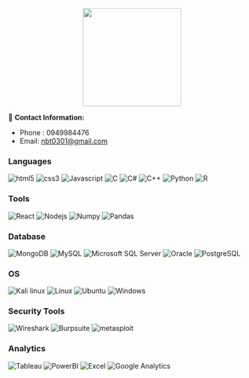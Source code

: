 <div align="center">
  <image src="background.svg" width="200"></image>
</div>

📱 **Contact Information:**  
- Phone : 0949984476
- Email: nbt0301@gmail.com

<!--
**thach030103/thach030103** is a ✨ _special_ ✨ repository because its `README.md` (this file) appears on your GitHub profile.

Here are some ideas to get you started:

- 🔭 I’m currently working on ...
- 🌱 I’m currently learning ...
- 👯 I’m looking to collaborate on ...
- 🤔 I’m looking for help with ...
- 💬 Ask me about ...
- 📫 How to reach me: ...
- 😄 Pronouns: ...
- ⚡ Fun fact: ...
-->


<h3>Languages</h3>
<p>
  <img alt="html5" src="https://img.shields.io/badge/-HTML5-E34F26?style=for-the-badge&logo=html5&logoColor=white" />
  <img alt="css3" src="https://img.shields.io/badge/CSS3-1572B6?style=for-the-badge&logo=css3&logoColor=white" />
  <img alt="Javascript" src="https://img.shields.io/badge/-javascript-f7df1c?style=for-the-badge&logo=javascript&logoColor=black" />
  <img alt="C" src="https://img.shields.io/badge/C-00599C?style=for-the-badge&logo=c&logoColor=white" />
  <img alt="C#" src="https://img.shields.io/badge/C%23-239120?style=for-the-badge&logo=csharp&logoColor=white" />
  <img alt="C++" src="https://img.shields.io/badge/C%2B%2B-00599C?style=for-the-badge&logo=c%2B%2B&logoColor=white" />
  <img alt="Python" src="https://img.shields.io/badge/Python-FFD43B?style=for-the-badge&logo=python&logoColor=blue" />
  <img alt="R" src="https://img.shields.io/badge/R-276DC3?style=for-the-badge&logo=r&logoColor=white" />
</p>

<h3>Tools</h3>
<p>
  <img alt="React" src="https://img.shields.io/badge/-React-45b8d8?style=for-the-badge&logo=react&logoColor=white" />
  <img alt="Nodejs" src="https://img.shields.io/badge/-Nodejs-43853d?style=for-the-badge&logo=Node.js&logoColor=white" />
  <img alt="Numpy" src="https://img.shields.io/badge/Numpy-777BB4?style=for-the-badge&logo=numpy&logoColor=white" />
  <img alt="Pandas" src="https://img.shields.io/badge/Pandas-2C2D72?style=for-the-badge&logo=pandas&logoColor=white" />
</p>

<h3>Database</h3>
<p>
  <img alt="MongoDB" src="https://img.shields.io/badge/MongoDB-4EA94B?style=for-the-badge&logo=mongodb&logoColor=white" />
  <img alt="MySQL" src="https://img.shields.io/badge/MySQL-005C84?style=for-the-badge&logo=mysql&logoColor=white" />
  <img alt="Microsoft SQL Server" src="https://img.shields.io/badge/Microsoft%20SQL%20Server-CC2927?style=for-the-badge&logo=microsoft%20sql%20server&logoColor=white" />
  <img alt="Oracle" src="https://img.shields.io/badge/Oracle-F80000?style=for-the-badge&logo=Oracle&logoColor=white" />
  <img alt="PostgreSQL" src="https://img.shields.io/badge/PostgreSQL-316192?style=for-the-badge&logo=postgresql&logoColor=white" />
</p>
  
<h3>OS</h3>
<p>
  <img alt="Kali linux" src="https://img.shields.io/badge/Kali_Linux-557C94?style=for-the-badge&logo=kali-linux&logoColor=white" />
  <img alt="Linux" src="https://img.shields.io/badge/Linux-FCC624?style=for-the-badge&logo=linux&logoColor=black" />
  <img alt="Ubuntu" src="https://img.shields.io/badge/Ubuntu-E95420?style=for-the-badge&logo=ubuntu&logoColor=white" />
  <img alt="Windows" src="https://img.shields.io/badge/Windows-0078D6?style=for-the-badge&logo=windows&logoColor=white" />
</p>
  
<h3>Security Tools </h3>
<p>
  <img alt="Wireshark" src="https://img.shields.io/badge/Wireshark-1679A7?style=for-the-badge&logo=Wireshark&logoColor=white" />
  <img alt="Burpsuite" src="https://img.shields.io/badge/burpsuite-FF6633?style=for-the-badge&logo=burpsuite&logoColor=white" />
  <img alt="metasploit" src="https://img.shields.io/badge/metasploit-2596CD?style=for-the-badge&logo=metasploit&logoColor=white" />
</p>
  
<h3>Analytics</h3>
<p>
  <img alt="Tableau" src="https://img.shields.io/badge/Tableau-E97627?style=for-the-badge&logo=Tableau&logoColor=white" />
  <img alt="PowerBI" src="https://img.shields.io/badge/PowerBI-F2C811?style=for-the-badge&logo=Power%20BI&logoColor=white" />
  <img alt="Excel" src="https://img.shields.io/badge/Microsoft_Excel-217346?style=for-the-badge&logo=microsoft-excel&logoColor=white" />
  <img alt="Google Analytics" src="https://img.shields.io/badge/Google%20Analytics-E37400?style=for-the-badge&logo=google%20analytics&logoColor=white" />
</p>
